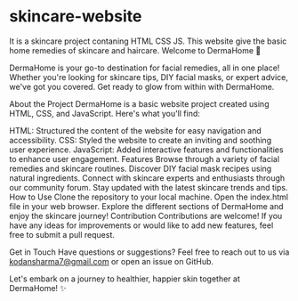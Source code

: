 # skincare-website
It is a skincare project contaning HTML CSS JS. This website give the basic home remedies of skincare and haircare.
Welcome to DermaHome 🌟

DermaHome is your go-to destination for facial remedies, all in one place! Whether you're looking for skincare tips, DIY facial masks, or expert advice, we've got you covered. Get ready to glow from within with DermaHome.

About the Project
DermaHome is a basic website project created using HTML, CSS, and JavaScript. Here's what you'll find:

HTML: Structured the content of the website for easy navigation and accessibility.
CSS: Styled the website to create an inviting and soothing user experience.
JavaScript: Added interactive features and functionalities to enhance user engagement.
Features
Browse through a variety of facial remedies and skincare routines.
Discover DIY facial mask recipes using natural ingredients.
Connect with skincare experts and enthusiasts through our community forum.
Stay updated with the latest skincare trends and tips.
How to Use
Clone the repository to your local machine.
Open the index.html file in your web browser.
Explore the different sections of DermaHome and enjoy the skincare journey!
Contribution
Contributions are welcome! If you have any ideas for improvements or would like to add new features, feel free to submit a pull request.

Get in Touch
Have questions or suggestions? Feel free to reach out to us via kodansharma7@gmail.com or open an issue on GitHub.



Let's embark on a journey to healthier, happier skin together at DermaHome! ✨
